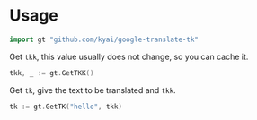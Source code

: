 # Usage

```go
import gt "github.com/kyai/google-translate-tk"
```

Get `tkk`, this value usually does not change, so you can cache it.

```go
tkk, _ := gt.GetTKK()
```

Get `tk`, give the text to be translated and `tkk`.

```go
tk := gt.GetTK("hello", tkk)
```
